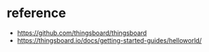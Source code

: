 # reference
* https://github.com/thingsboard/thingsboard
* https://thingsboard.io/docs/getting-started-guides/helloworld/



